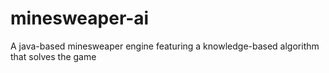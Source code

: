 # minesweaper-ai
A java-based minesweaper engine featuring a knowledge-based algorithm that solves the game
